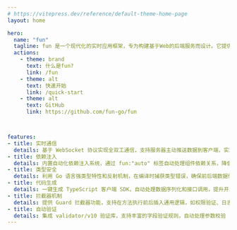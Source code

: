 ```yaml
---
# https://vitepress.dev/reference/default-theme-home-page
layout: home

hero:
  name: "fun"
  tagline: fun 是一个现代化的实时应用框架，专为构建基于Web的后端服务而设计。它提供了一套简洁而强大的工具，帮助开发者快速构建具有实时通信功能的应用程序。
  actions:
    - theme: brand
      text: 什么是fun?
      link: /fun
    - theme: alt
      text: 快速开始
      link: /quick-start
    - theme: alt
      text: GitHub
      link: https://github.com/fun-go/fun



features:
- title: 实时通信
  details: 基于 WebSocket 协议实现全双工通信，支持服务器主动推送数据到客户端，实现真正的实时交互体验
- title: 依赖注入
  details: 内置自动化依赖注入系统，通过 fun:"auto" 标签自动处理组件依赖关系，降低耦合度提高可测试性
- title: 类型安全
  details: 利用 Go 语言强类型特性和反射机制，在编译时捕获类型错误，确保前后端数据传输一致性
- title: 代码生成
  details: 一键生成 TypeScript 客户端 SDK，自动处理数据序列化和接口调用，提升开发效率
- title: 拦截器机制
  details: 提供 Guard 拦截器功能，支持在方法执行前后插入通用逻辑，如权限验证、日志记录等
- title: 自动验证
  details: 集成 validator/v10 验证库，支持丰富的字段验证规则，自动处理参数校验
---
```

